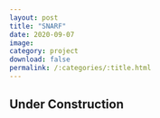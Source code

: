 ```yaml
---
layout: post
title: "SNARF"
date: 2020-09-07
image: 
category: project
download: false
permalink: /:categories/:title.html
---
```


## Under Construction